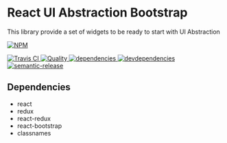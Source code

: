 # React UI Abstraction Bootstrap

This library provide a set of widgets to be ready to start with UI Abstraction


[![NPM][npm-icon] ][npm-url]

[![Travis CI][travis-ci-image] ][travis-ci-url]
[![Quality][quality-badge] ][quality-url]
[![dependencies][dependencies-image] ][dependencies-url]
[![devdependencies][devdependencies-image] ][devdependencies-url]
[![semantic-release](https://img.shields.io/badge/%20%20%F0%9F%93%A6%F0%9F%9A%80-semantic--release-e10079.svg)](https://github.com/semantic-release/semantic-release)

[npm-icon]: https://nodei.co/npm/react-cmf-bootstrap.png?downloads=true
[npm-url]: https://npmjs.org/package/react-cmf-bootstrap
[travis-ci-image]: https://travis-ci.org/jmfrancois/react-cmf-bootstrap.svg?branch=master
[travis-ci-url]: https://travis-ci.org/jmfrancois/react-cmf-bootstrap

[dependencies-image]: https://david-dm.org/jmfrancois/react-cmf-bootstrap.png
[dependencies-url]: https://david-dm.org/jmfrancois/react-cmf-bootstrap
[devdependencies-image]: https://david-dm.org/jmfrancois/react-cmf-bootstrap/dev-status.png
[devdependencies-url]: https://david-dm.org/jmfrancois/react-cmf-bootstrap#info=devDependencies

[quality-badge]: http://npm.packagequality.com/shield/react-cmf-bootstrap.svg
[quality-url]: http://packagequality.com/#?package=react-cmf-bootstrap


## Dependencies

* react
* redux
* react-redux
* react-bootstrap
* classnames
